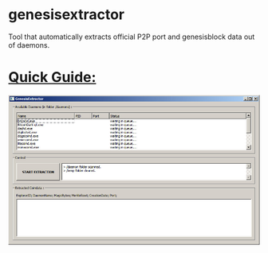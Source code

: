 # genesisextractor
Tool that automatically extracts official P2P port and genesisblock data out of daemons.

<h1><u><b>Quick Guide:</b></u></h1>

![Alt text](docs/pics/screenshot0.jpg "Genesis Extractor Screen 1 - Overview")
